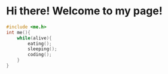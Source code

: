 # Hi there! Welcome to my page!
```c
#include <me.h>
int me(){
	while(alive){
		eating();
		sleeping();
		coding();
	}
}
```